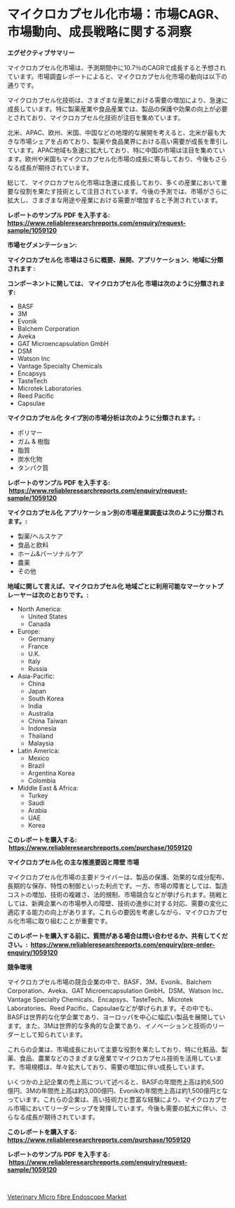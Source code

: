 <p><h1>マイクロカプセル化市場：市場CAGR、市場動向、成長戦略に関する洞察</h1></p><p><strong>エグゼクティブサマリー</strong></p>
<p><p>マイクロカプセル化市場は、予測期間中に10.7％のCAGRで成長すると予想されています。市場調査レポートによると、マイクロカプセル化市場の動向は以下の通りです。</p><p>マイクロカプセル化技術は、さまざまな産業における需要の増加により、急速に成長しています。特に製薬産業や食品産業では、製品の保護や効果の向上が必要とされており、マイクロカプセル化技術が注目を集めています。</p><p>北米、APAC、欧州、米国、中国などの地理的な展開を考えると、北米が最も大きな市場シェアを占めており、製薬や食品業界における高い需要が成長を牽引しています。APAC地域も急速に拡大しており、特に中国の市場は注目を集めています。欧州や米国もマイクロカプセル化市場の成長に寄与しており、今後もさらなる成長が期待されています。</p><p>総じて、マイクロカプセル化市場は急速に成長しており、多くの産業において重要な役割を果たす技術として注目されています。今後の予測では、市場がさらに拡大し、さまざまな用途や産業における需要が増加すると予測されています。</p></p>
<p><strong>レポートのサンプル PDF を入手する: <a href="https://www.reliableresearchreports.com/enquiry/request-sample/1059120">https://www.reliableresearchreports.com/enquiry/request-sample/1059120</a></strong></p>
<p><strong>市場セグメンテーション:</strong></p>
<p><strong> マイクロカプセル化 市場はさらに概要、展開、アプリケーション、地域に分類されます :</strong></p>
<p><strong>コンポーネントに関しては、 マイクロカプセル化 市場は次のように分類されます: &nbsp;</strong></p>
<p><ul><li>BASF</li><li>3M</li><li>Evonik</li><li>Balchem Corporation</li><li>Aveka</li><li>GAT Microencapsulation GmbH</li><li>DSM</li><li>Watson Inc</li><li>Vantage Specialty Chemicals</li><li>Encapsys</li><li>TasteTech</li><li>Microtek Laboratories</li><li>Reed Pacific</li><li>Capsulae</li></ul></p>
<p><strong> マイクロカプセル化 タイプ別の市場分析は次のように分類されます。:</strong></p>
<p><ul><li>ポリマー</li><li>ガム & 樹脂</li><li>脂質</li><li>炭水化物</li><li>タンパク質</li></ul></p>
<p><strong>レポートのサンプル PDF を入手する: &nbsp;<a href="https://www.reliableresearchreports.com/enquiry/request-sample/1059120">https://www.reliableresearchreports.com/enquiry/request-sample/1059120</a></strong></p>
<p><strong> マイクロカプセル化 アプリケーション別の市場産業調査は次のように分類されます。:</strong></p>
<p><ul><li>製薬/ヘルスケア</li><li>食品と飲料</li><li>ホーム&パーソナルケア</li><li>農薬</li><li>その他</li></ul></p>
<p><strong>地域に関して言えば、マイクロカプセル化 地域ごとに利用可能なマーケットプレーヤーは次のとおりです。:</strong></p>
<p><ul>
    <li>
        North America:
        <ul>
            <li>United States</li>
            <li>Canada</li>
        </ul>
    </li>
    <li>
        Europe:
        <ul>
            <li>Germany</li>
            <li>France</li>
            <li>U.K.</li>
            <li>Italy</li>
            <li>Russia</li>
        </ul>
    </li>
    <li>
        Asia-Pacific:
        <ul>
            <li>China</li>
            <li>Japan</li>
            <li>South Korea</li>
            <li>India</li>
            <li>Australia</li>
            <li>China Taiwan</li>
            <li>Indonesia</li>
            <li>Thailand</li>
            <li>Malaysia</li>
        </ul>
    </li>
    <li>
        Latin America:
        <ul>
            <li>Mexico</li>
            <li>Brazil</li>
            <li>Argentina Korea</li>
            <li>Colombia</li>
        </ul>
    </li>
    <li>
        Middle East & Africa:
        <ul>
            <li>Turkey</li>
            <li>Saudi</li>
            <li>Arabia</li>
            <li>UAE</li>
            <li>Korea</li>
        </ul>
    </li>
    </ul></p>
<p><strong>このレポートを購入する: &nbsp;<a href="https://www.reliableresearchreports.com/purchase/1059120">https://www.reliableresearchreports.com/purchase/1059120</a></strong></p>
<p><strong>マイクロカプセル化 の主な推進要因と障壁 市場</strong></p>
<p><p>マイクロカプセル化市場の主要ドライバーは、製品の保護、効果的な成分配布、長期的な保存、特性の制御といった利点です。一方、市場の障害としては、製造コストの増加、技術の複雑さ、法的規制、市場競合などが挙げられます。挑戦としては、新興企業への市場参入の障壁、技術の進歩に対する対応、需要の変化に適応する能力の向上があります。これらの要因を考慮しながら、マイクロカプセル化市場に取り組むことが重要です。</p></p>
<p><strong>このレポートを購入する前に、質問がある場合は問い合わせるか、共有してください。:&nbsp; <a href="https://www.reliableresearchreports.com/enquiry/pre-order-enquiry/1059120">https://www.reliableresearchreports.com/enquiry/pre-order-enquiry/1059120</a></strong></p>
<p><strong>競争環境</strong></p>
<p><p>マイクロカプセル市場の競合企業の中で、BASF、3M、Evonik、Balchem Corporation、Aveka、GAT Microencapsulation GmbH、DSM、Watson Inc、Vantage Specialty Chemicals、Encapsys、TasteTech、Microtek Laboratories、Reed Pacific、Capsulaeなどが挙げられます。その中でも、BASFは世界的な化学企業であり、ヨーロッパを中心に幅広い製品を展開しています。また、3Mは世界的な多角的な企業であり、イノベーションと技術のリーダーとして知られています。</p><p>これらの企業は、市場成長において主要な役割を果たしており、特に化粧品、製薬、食品、農業などのさまざまな産業でマイクロカプセル技術を活用しています。市場規模は、年々拡大しており、需要の増加に伴い成長しています。</p><p>いくつかの上記企業の売上高について述べると、BASFの年間売上高は約6,500億円、3Mの年間売上高は約3,000億円、Evonikの年間売上高は約1,500億円となっています。これらの企業は、高い技術力と豊富な経験により、マイクロカプセル市場においてリーダーシップを発揮しています。今後も需要の拡大に伴い、さらなる成長が期待されています。</p></p>
<p><strong>このレポートを購入する: &nbsp; <a href="https://www.reliableresearchreports.com/purchase/1059120">https://www.reliableresearchreports.com/purchase/1059120</a></strong></p>
<p><strong>レポートのサンプル PDF を入手する: &nbsp;<a href="https://www.reliableresearchreports.com/enquiry/request-sample/1059120">https://www.reliableresearchreports.com/enquiry/request-sample/1059120</a></strong><strong></strong></p>
<p>&nbsp;</p>
<p><p><a href="https://metal-farmhouse-e95.notion.site/Veterinary-Micro-fibre-Endoscope-Market-Size-Global-Industry-Overview-Market-Segmentation-and-Fore-cedc9f736b634287871d6e30022eca94">Veterinary Micro fibre Endoscope Market</a></p></p>